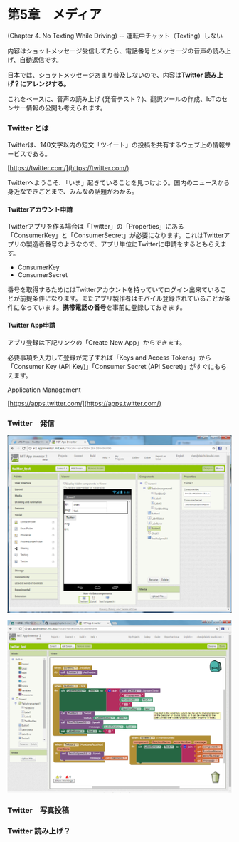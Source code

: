 # **第5章　メディア**

\(Chapter 4. No Texting While Driving\) -- 運転中チャット（Texting）しない

内容はショットメッセージ受信してたら、電話番号とメッセージの音声の読み上げ、自動返信です。

日本では、ショットメッセージあまり普及しないので、内容は**Twitter 読み上げ？にアレンジする。**

これをベースに、音声の読み上げ \(発音テスト？\)、翻訳ツールの作成、IoTのセンサー情報の公開も考えられます。

### **Twitter とは**

Twitterは、140文字以内の短文「ツイート」の投稿を共有するウェブ上の情報サービスである。

[https://twitter.com/](https://twitter.com/)

Twitterへようこそ. 「いま」起きていることを見つけよう。国内のニュースから身近なできごとまで、みんなの話題がわかる。

#### Twitterアカウント申請

Twitterアプリを作る場合は「Twitter」の「Properties」にある「ConsumerKey」と「ConsumerSecret」が必要になります。これはTwitterアプリの製造者番号のようなので、アプリ単位にTwitterに申請をするともらえます。

* ConsumerKey
* ConsumerSecret

番号を取得するためにはTwitterアカウントを持っていてログイン出来ていることが前提条件になります。またアプリ製作者はモバイル登録されていることが条件になっています。**携帯電話の番号**を事前に登録しておきます。

#### Twitter App申請

アプリ登録は下記リンクの「Create New App」からできます。

必要事項を入力して登録が完了すれば「Keys and Access Tokens」から「Consumer Key \(API Key\)」「Consumer Secret \(API Secret\)」がすぐにもらえます。

Application Management

[https://apps.twitter.com/](https://apps.twitter.com/)

### **Twitter　発信**

![](/assets/twitter1.png)

![](/assets/twitter3.png)

### **Twitter　写真投稿**

### **Twitter 読み上げ？**



